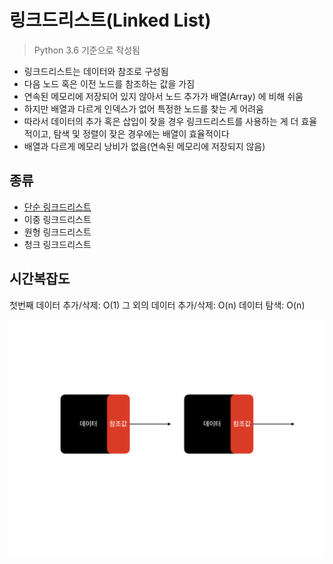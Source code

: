 # 링크드리스트(Linked List)
> Python 3.6 기준으로 작성됨

- 링크드리스트는 데이터와 참조로 구성됨
- 다음 노드 혹은 이전 노드를 참조하는 값을 가짐
- 연속된 메모리에 저장되어 있지 않아서 노드 추가가 배열(Array) 에 비해 쉬움
- 하지만 배열과 다르게 인덱스가 없어 특정한 노드를 찾는 게 어려움
- 따라서 데이터의 추가 혹은 삽입이 잦을 경우 링크드리스트를 사용하는 게 더 효율적이고, 탐색 및 정렬이 잦은 경우에는 배열이 효율적이다
- 배열과 다르게 메모리 낭비가 없음(연속된 메모리에 저장되지 않음)

## 종류

- [단순 링크드리스트](./linkedlist.py)
- 이중 링크드리스트
- 원형 링크드리스트
- 청크 링크드리스트

## 시간복잡도

첫번째 데이터 추가/삭제: O(1)
그 외의 데이터 추가/삭제: O(n)
데이터 탐색: O(n)


![단방향 링크드리스트](./linkedlist.png)